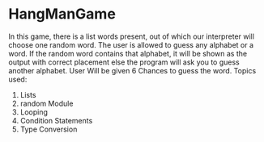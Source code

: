 ﻿# HangManGame
In this game, there is a list words present, out of which our interpreter will choose 
one random word. The user is allowed to guess any alphabet or a word. If the random 
word contains that alphabet, it will be shown as the output with correct placement else 
the program will ask you to guess another alphabet. User Will be given 6 Chances to 
guess the word.
Topics used:
1. Lists
2. random Module
3. Looping
4. Condition Statements
5. Type Conversion
